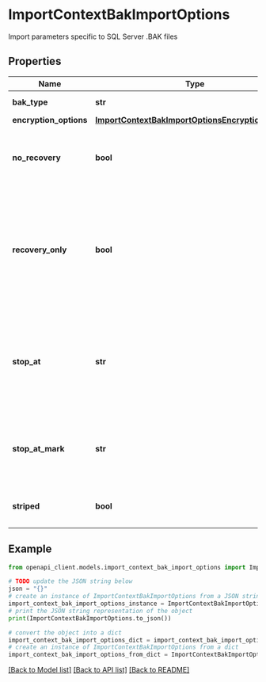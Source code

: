 # ImportContextBakImportOptions

Import parameters specific to SQL Server .BAK files

## Properties

Name | Type | Description | Notes
------------ | ------------- | ------------- | -------------
**bak_type** | **str** | Type of the bak content, FULL or DIFF | [optional] 
**encryption_options** | [**ImportContextBakImportOptionsEncryptionOptions**](ImportContextBakImportOptionsEncryptionOptions.md) |  | [optional] 
**no_recovery** | **bool** | Whether or not the backup importing will restore database with NORECOVERY option Applies only to Cloud SQL for SQL Server. | [optional] 
**recovery_only** | **bool** | Whether or not the backup importing request will just bring database online without downloading Bak content only one of \&quot;no_recovery\&quot; and \&quot;recovery_only\&quot; can be true otherwise error will return. Applies only to Cloud SQL for SQL Server. | [optional] 
**stop_at** | **str** | Optional. The timestamp when the import should stop. This timestamp is in the [RFC 3339](https://tools.ietf.org/html/rfc3339) format (for example, &#x60;2023-10-01T16:19:00.094&#x60;). This field is equivalent to the STOPAT keyword and applies to Cloud SQL for SQL Server only. | [optional] 
**stop_at_mark** | **str** | Optional. The marked transaction where the import should stop. This field is equivalent to the STOPATMARK keyword and applies to Cloud SQL for SQL Server only. | [optional] 
**striped** | **bool** | Whether or not the backup set being restored is striped. Applies only to Cloud SQL for SQL Server. | [optional] 

## Example

```python
from openapi_client.models.import_context_bak_import_options import ImportContextBakImportOptions

# TODO update the JSON string below
json = "{}"
# create an instance of ImportContextBakImportOptions from a JSON string
import_context_bak_import_options_instance = ImportContextBakImportOptions.from_json(json)
# print the JSON string representation of the object
print(ImportContextBakImportOptions.to_json())

# convert the object into a dict
import_context_bak_import_options_dict = import_context_bak_import_options_instance.to_dict()
# create an instance of ImportContextBakImportOptions from a dict
import_context_bak_import_options_from_dict = ImportContextBakImportOptions.from_dict(import_context_bak_import_options_dict)
```
[[Back to Model list]](../README.md#documentation-for-models) [[Back to API list]](../README.md#documentation-for-api-endpoints) [[Back to README]](../README.md)


